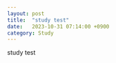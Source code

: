 ```yaml
---
layout: post
title:  "study test"
date:   2023-10-31 07:14:00 +0900
category: Study
---
```


study test